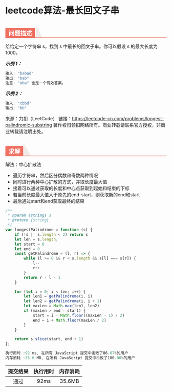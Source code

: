 # leetcode算法-最长回文子串

<h2 style="margin-top: 30px; margin-bottom: 15px; padding: 0px; font-weight: bold; color: black; border-bottom: 2px solid rgb(239, 112, 96); font-size: 1.3em;" data-id="heading-1"><span style="display: none;" class="prefix"></span><span style="display: inline-block; font-weight: bold; background: rgb(239, 112, 96); color: #ffffff; padding: 3px 10px 1px; border-top-right-radius: 3px; border-top-left-radius: 3px; margin-right: 3px;" class="content">问题描述</span><span class="suffix"></span><span style="display: inline-block; vertical-align: bottom; border-bottom: 36px solid #efebe9; border-right: 20px solid transparent;"> </span></h2>

给给定一个字符串 s，找到 s 中最长的回文子串。你可以假设 s 的最大长度为 1000。

***示例 1：***

```js
输入: "babad"
输出: "bab"
注意: "aba" 也是一个有效答案。
```
***示例 2：***

```js
输入: "cbbd"
输出: "bb"
```

来源：力扣（LeetCode）
链接：https://leetcode-cn.com/problems/longest-palindromic-substring
著作权归领扣网络所有。商业转载请联系官方授权，非商业转载请注明出处。

<h2 style="margin-top: 30px; margin-bottom: 15px; padding: 0px; font-weight: bold; color: black; border-bottom: 2px solid rgb(239, 112, 96); font-size: 1.3em;" data-id="heading-1"><span style="display: none;" class="prefix"></span><span style="display: inline-block; font-weight: bold; background: rgb(239, 112, 96); color: #ffffff; padding: 3px 10px 1px; border-top-right-radius: 3px; border-top-left-radius: 3px; margin-right: 3px;" class="content">求解</span><span class="suffix"></span><span style="display: inline-block; vertical-align: bottom; border-bottom: 36px solid #efebe9; border-right: 20px solid transparent;"> </span></h2>

解法：中心扩散法

- 遍历字符串，然后区分偶数和奇数两种情况
- 同时进行两种中心扩散的方式，并取长度最大值
- 接着可以通过获取的长度和中心点获取到起始和结束的下标
- 若当前长度最大值大于原先的end-start，则获取新的end和start
- 最后通过start和end获取最终的结果

```js
/**
 * @param {string} s
 * @return {string}
 */
var longestPalindrome = function (s) {
    if (!s || s.length < 2) return s
    let len = s.length;
    let start = 0
    let end = 0
    const getPalindrome = (l, r) => {
        while (l >= 0 && r < s.length && s[l] === s[r]) {
            l--
            r++
        }
        return r - l - 1
    }

    for (let i = 0; i < len; i++) {
        let len1 = getPalindrome(i, i)
        let len2 = getPalindrome(i, i + 1)
        let maxLen = Math.max(len1, len2)
        if (maxLen > end - start) {
            start = i - Math.floor((maxLen - 1) / 2)
            end = i + Math.floor(maxLen / 2)
        }
    }

    return s.slice(start, end + 1)
};
```

```js
执行用时 :92 ms, 在所有 JavaScript 提交中击败了86.67%的用户
内存消耗 :35.6 MB, 在所有 JavaScript 提交中击败了100.00%的用户
```

| 提交结果 | 执行用时 | 内存消耗 |
|:------:|:------:|:-------:|
|   通过  | 92ms  |  35.6MB |
